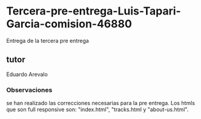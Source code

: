 # Tercera-pre-entrega-Luis-Tapari-Garcia-comision-46880
Entrega de la tercera pre entrega
## tutor 
Eduardo Arevalo
### Observaciones
se han realizado las correcciones necesarias para la pre entrega.
Los htmls que son full responsive son: "index.html", "tracks.html y "about-us.html".